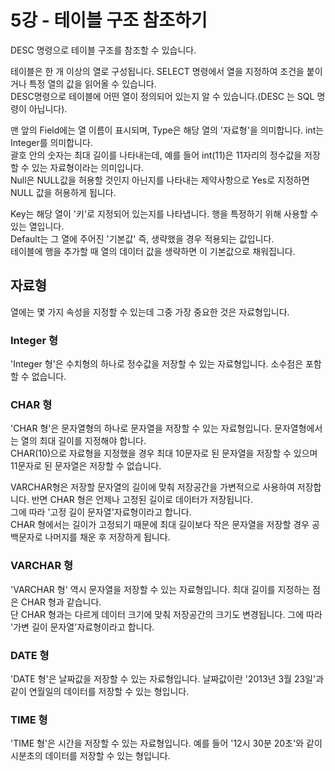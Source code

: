 # 5강 - 테이블 구조 참조하기
DESC 명령으로 테이블 구조를 참조할 수 있습니다.  
  
테이블은 한 개 이상의 열로 구성됩니다. SELECT 명령에서 열을 지정하여 조건을 붙이거나 특정 열의 값을 읽어올 수 있습니다.  
DESC명령으로 테이블에 어떤 열이 정의되어 있는지 알 수 있습니다.(DESC 는 SQL 명령이 아닙니다).  
  
맨 앞의 Field에는 열 이름이 표시되며, Type은 해당 열의 '자료형'을 의미합니다. int는 Integer를 의미합니다.  
괄호 안의 숫자는 최대 길이를 나타내는데, 예를 들어 int(11)은 11자리의 정수값을 저장할 수 있는 자료형이라는 의미입니다.  
Null은 NULL값을 허용할 것인지 아닌지를 나타내는 제약사항으로 Yes로 지정하면 NULL 값을 허용하게 됩니다.  
  
Key는 해당 열이 '키'로 지정되어 있는지를 나타냅니다. 행을 특정하기 위해 사용할 수 있는 열입니다.  
Default는 그 열에 주어진 '기본값' 즉, 생략했을 경우 적용되는 값입니다.  
테이블에 행을 추가할 때 열의 데이터 값을 생략하면 이 기본값으로 채워집니다.  
  
 ## 자료형
 열에는 몇 가지 속성을 지정할 수 있는데 그중 가장 중요한 것은 자료형입니다.  
   
 ### Integer 형
 'Integer 형'은 수치형의 하나로 정수값을 저장할 수 있는 자료형입니다. 소수점은 포함할 수 없습니다.  
   
### CHAR 형
'CHAR 형'은 문자열형의 하나로 문자열을 저장할 수 있는 자료형입니다. 문자열형에서는 열의 최대 길이를 지정해야 합니다.  
CHAR(10)으로 자료형을 지정했을 경우 최대 10문자로 된 문자열을 저장할 수 있으며 11문자로 된 문자열은 저장할 수 없습니다.  
  
VARCHAR형은 저장할 문자열의 길이에 맞춰 저장공간을 가변적으로 사용하여 저장합니다. 반면 CHAR 형은 언제나 고정된 길이로 데이터가 저장됩니다.  
그에 따라 '고정 길이 문자열'자료형이라고 합니다.  
CHAR 형에서는 길이가 고정되기 때문에 최대 길이보다 작은 문자열을 저장할 경우 공백문자로 나머지를 채운 후 저장하게 됩니다.  
  
### VARCHAR 형
'VARCHAR 형' 역시 문자열을 저장할 수 있는 자료형입니다. 최대 길이를 지정하는 점은 CHAR 형과 같습니다.  
단 CHAR 형과는 다르게 데이터 크기에 맞춰 저장공간의 크기도 변경됩니다. 그에 따라 '가변 길이 문자열'자료형이라고 합니다.  
  
### DATE 형
'DATE 형'은 날짜값을 저장할 수 있는 자료형입니다. 날짜값이란 '2013년 3월 23일'과 같이 연월일의 데이터를 저장할 수 있는 형입니다.  
  
### TIME 형
'TIME 형'은 시간을 저장할 수 있는 자료형입니다. 예를 들어 '12시 30분 20초'와 같이 시분초의 데이터를 저장할 수 있는 형입니다.  

  

